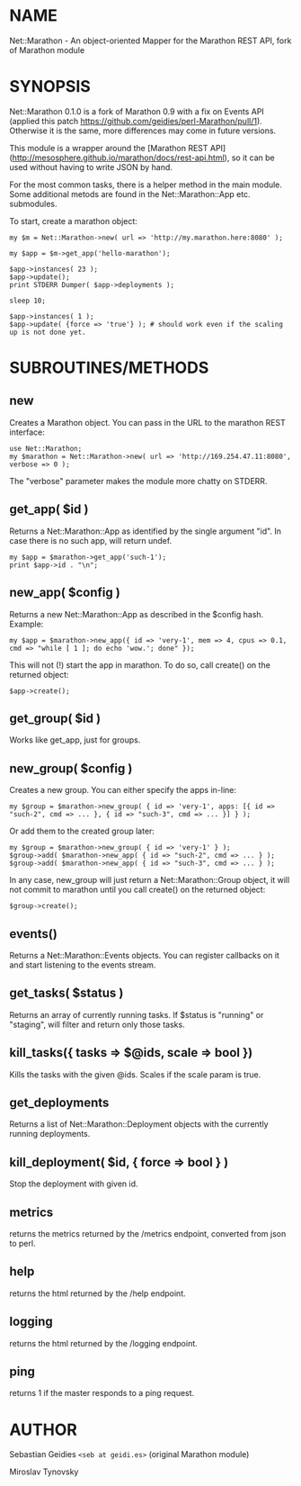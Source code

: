 # NAME

Net::Marathon - An object-oriented Mapper for the Marathon REST API, fork of Marathon module

# SYNOPSIS

Net::Marathon 0.1.0 is a fork of Marathon 0.9 with a fix on Events API (applied this patch https://github.com/geidies/perl-Marathon/pull/1).
Otherwise it is the same, more differences may come in future versions.

This module is a wrapper around the \[Marathon REST API\](http://mesosphere.github.io/marathon/docs/rest-api.html), so it can be used without having to write JSON by hand.

For the most common tasks, there is a helper method in the main module. Some additional metods are found in the Net::Marathon::App etc. submodules.

To start, create a marathon object:

    my $m = Net::Marathon->new( url => 'http://my.marathon.here:8080' );

    my $app = $m->get_app('hello-marathon');

    $app->instances( 23 );
    $app->update();
    print STDERR Dumper( $app->deployments );

    sleep 10;

    $app->instances( 1 );
    $app->update( {force => 'true'} ); # should work even if the scaling up is not done yet.

# SUBROUTINES/METHODS

## new

Creates a Marathon object. You can pass in the URL to the marathon REST interface:

    use Net::Marathon;
    my $marathon = Net::Marathon->new( url => 'http://169.254.47.11:8080', verbose => 0 );

The "verbose" parameter makes the module more chatty on STDERR.

## get\_app( $id )

Returns a Net::Marathon::App as identified by the single argument "id". In case there is no such app, will return undef.

    my $app = $marathon->get_app('such-1');
    print $app->id . "\n";

## new\_app( $config )

Returns a new Net::Marathon::App as described in the $config hash. Example:

    my $app = $marathon->new_app({ id => 'very-1', mem => 4, cpus => 0.1, cmd => "while [ 1 ]; do echo 'wow.'; done" });

This will not (!) start the app in marathon. To do so, call create() on the returned object:

    $app->create();

## get\_group( $id )

Works like get\_app, just for groups.

## new\_group( $config )

Creates a new group. You can either specify the apps in-line:

    my $group = $marathon->new_group( { id => 'very-1', apps: [{ id => "such-2", cmd => ... }, { id => "such-3", cmd => ... }] } );

Or add them to the created group later:

    my $group = $marathon->new_group( { id => 'very-1' } );
    $group->add( $marathon->new_app( { id => "such-2", cmd => ... } );
    $group->add( $marathon->new_app( { id => "such-3", cmd => ... } );

In any case, new\_group will just return a Net::Marathon::Group object, it will not commit to marathon until you call create() on the returned object:

    $group->create();

## events()

Returns a Net::Marathon::Events objects. You can register callbacks on it and start listening to the events stream. 

## get\_tasks( $status )

Returns an array of currently running tasks. If $status is "running" or "staging", will filter and return only those tasks.

## kill\_tasks({ tasks => $@ids, scale => bool })

Kills the tasks with the given @ids. Scales if the scale param is true.

## get\_deployments

Returns a list of Net::Marathon::Deployment objects with the currently running deployments.

## kill\_deployment( $id, { force => bool } )

Stop the deployment with given id.

## metrics

returns the metrics returned by the /metrics endpoint, converted from json to perl.

## help

returns the html returned by the /help endpoint.

## logging

returns the html returned by the /logging endpoint.

## ping

returns 1 if the master responds to a ping request.

# AUTHOR

Sebastian Geidies `<seb at geidi.es>` (original Marathon module)

Miroslav Tynovsky

